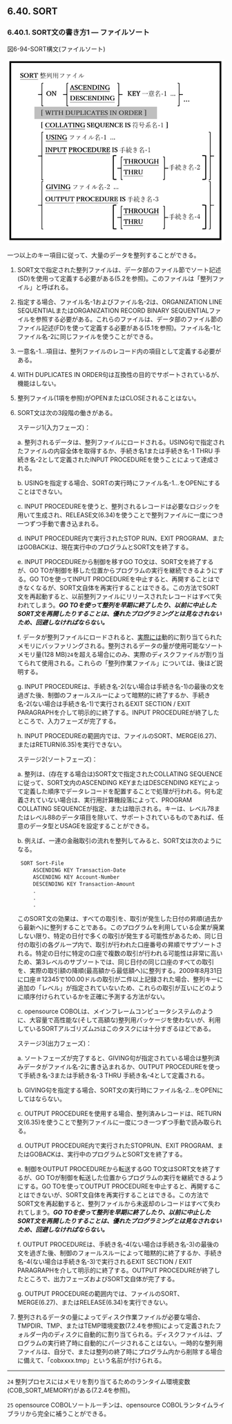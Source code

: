 ## 6.40. SORT

### 6.40.1. SORT文の書き方1 ― ファイルソート

図6-94-SORT構文(ファイルソート)

![alt text](Image/6-94-Sort.png)

一つ以上のキー項目に従って、大量のデータを整列することができる。

1. SORT文で指定された整列ファイルは、データ部のファイル節でソート記述(SD)を使用って定義する必要がある(5.2を参照)。このファイルは「整列ファイル」と呼ばれる。

2. 指定する場合、ファイル名-1およびファイル名-2は、ORGANIZATION LINE SEQUENTIALまたはORGANIZATION RECORD BINARY SEQUENTIALファイルを参照する必要がある。これらのファイルは、データ部のファイル節のファイル記述(FD)を使って定義する必要がある(5.1を参照)。ファイル名-1とファイル名-2に同じファイルを使うことができる。

3. 一意名-1…項目は、整列ファイルのレコード内の項目として定義する必要がある。

4. WITH DUPLICATES IN ORDER句は互換性の目的でサポートされているが、機能はしない。

5. 整列ファイル(1項を参照)がOPENまたはCLOSEされることはない。

6. SORT文は次の3段階の働きがある。

    ステージ1(入力フェーズ)：

    a. 整列されるデータは、整列ファイルにロードされる。USING句で指定されたファイルの内容全体を取得するか、手続き名1または手続き名-1 THRU 手続き名-2として定義されたINPUT PROCEDUREを使うことによって達成される。

    b. USINGを指定する場合、SORTの実行時にファイル名-1…をOPENにすることはできない。

    c. INPUT PROCEDUREを使うと、整列されるレコードは必要なロジックを用いて生成され、RELEASE文(6.34)を使うことで整列ファイルに一度につき一つずつ手動で書き込まれる。

    d. INPUT PROCEDURE内で実行されたSTOP RUN、EXIT PROGRAM、またはGOBACKは、現在実行中のプログラムとSORT文を終了する。

    e. INPUT PROCEDUREから制御を移すGO TO文は、SORT文を終了するが、GO TOが制御を移した位置からプログラムの実行を継続できるようにする。GO TOを使ってINPUT PROCEDUREを中止すると、再開することはできなくなるが、SORT文自体を再実行することはできる。この方法でSORT文を再起動すると、以前整列ファイルにリリースされたレコードはすべて失われてしまう。**_GO TOを使って整列を早期に終了したり、以前に中止したSORT文を再開したりすることは、優れたプログラミングとは見なされないため、回避しなければならない。_** 

    f. データが整列ファイルにロードされると、<u>実際には</u>動的に割り当てられたメモリにバッファリングされる。整列されるデータの量が使用可能なソートメモリ量(128 MB)`24`を超える場合にのみ、実際のディスクファイルが割り当てられて使用される。これらの「整列作業ファイル」については、後ほど説明する。

    g. INPUT PROCEDUREは、手続き名-2(ない場合は手続き名-1)の最後の文を過ぎた後、制御のフォールスルーによって暗黙的に終了するか、手続き名-2(ない場合は手続き名-1)で実行されるEXIT SECTION / EXIT PARAGRAPHを介して明示的に終了する。INPUT PROCEDUREが終了したところで、入力フェーズが完了する。

    h. INPUT PROCEDUREの範囲内では、ファイルのSORT、MERGE(6.27)、またはRETURN(6.35)を実行できない。

    ステージ2(ソートフェーズ)：

    a. 整列は、(存在する場合は)SORT文で指定されたCOLLATING SEQUENCEに従って、SORT文内のASCENDING KEYまたはDESCENDING KEYによって定義した順序でデータレコードを配置することで処理が行われる。何も定義されていない場合は、実行用計算機段落によって、PROGRAM COLLATING SEQUENCEが指定、または暗示される。キーは、レベル78またはレベル88のデータ項目を除いて、サポートされているものであれば、任意のデータ型とUSAGEを設定することができる。

    b. 例えば、一連の金融取引の流れを整列してみると、SORT文は次のようになる。

        SORT Sort-File
            ASCENDING KEY Transaction-Date
            ASCENDING KEY Account-Number
            DESCENDING KEY Transaction-Amount
            .
            .
            . 


     このSORT文の効果は、すべての取引を、取引が発生した日付の昇順(過去から最新へ)に整列することである。このプログラムを利用している企業が廃業しない限り、特定の日付で多くの取引が発生する可能性があるため、同じ日付の取引の各グループ内で、取引が行われた口座番号の昇順でサブソートされる。特定の日付に特定の口座で複数の取引が行われる可能性は非常に高いため、第3レベルのサブソートでは、同じ日付の同じ口座のすべての取引を、実際の取引額の降順(最高額から最低額へ)に整列する。2009年8月31日に口座＃12345で100.00ドルの取引が二件以上記録された場合、整列キーに追加の「レベル」が指定されていないため、これらの取引が互いにどのように順序付けられているかを正確に予測する方法がない。

    c. opensource COBOLは、メインフレームコンピュータシステムのように、大容量で高性能な(そして高額な)整列用パッケージを使わないが、利用しているSORTアルゴリズム`25`はこのタスクには十分すぎるほどである。

    ステージ3(出力フェーズ)：

    a. ソートフェーズが完了すると、GIVING句が指定されている場合は整列済みデータがファイル名-2に書き込まれるか、OUTPUT PROCEDUREを使って手続き名-3または手続き名-3 THRU 手続き名-4として定義される。

    b. GIVING句を指定する場合、SORT文の実行時にファイル名-2…をOPENにしてはならない。

    c. OUTPUT PROCEDUREを使用する場合、整列済みレコードは、RETURN文(6.35)を使うことで整列ファイルに一度につき一つずつ手動で読み取られる。

    d. OUTPUT PROCEDURE内で実行されたSTOPRUN、EXIT PROGRAM、またはGOBACKは、実行中のプログラムとSORT文を終了する。

    e. 制御をOUTPUT PROCEDUREから転送するGO TO文はSORT文を終了するが、GO TOが制御を転送した位置からプログラムの実行を継続できるようにする。GO TOを使ってOUTPUT PROCEDUREを中止すると、再開することはできないが、SORT文自体を再実行することはできる。この方法でSORT文を再起動すると、整列ファイルから未返却のレコードはすべて失われてしまう。**_GO TOを使って整列を早期に終了したり、以前に中止したSORT文を再開したりすることは、優れたプログラミングとは見なされないため、回避しなければならない。_** 

    f. OUTPUT PROCEDUREは、手続き名-4(ない場合は手続き名-3)の最後の文を過ぎた後、制御のフォールスルーによって暗黙的に終了するか、手続き名-4(ない場合は手続き名-3)で実行されるEXIT SECTION / EXIT PARAGRAPHを介して明示的に終了する。OUTPUT PROCEDUREが終了したところで、出力フェーズおよびSORT文自体が完了する。

    g. OUTPUT PROCEDUREの範囲内では、ファイルのSORT、MERGE(6.27)、またはRELEASE(6.34)を実行できない。

7. 整列されるデータの量によってディスク作業ファイルが必要な場合、TMPDIR、TMP、またはTEMP環境変数(7.2.4を参照)によって定義されたフォルダー内のディスクに自動的に割り当てられる。ディスクファイルは、プログラムの実行終了時に自動的にパージされることはない。一時的な整列用ファイルは、自分で、または整列の終了時にプログラム内から削除する場合に備えて、「cobxxxx.tmp」という名前が付けられる。

---
`24` 整列プロセスにはメモリを割り当てるためのランタイム環境変数(COB_SORT_MEMORY)がある(7.2.4を参照)。

`25` opensource COBOLソートルーチンは、opensource COBOLランタイムライブラリから完全に補うことができる。
